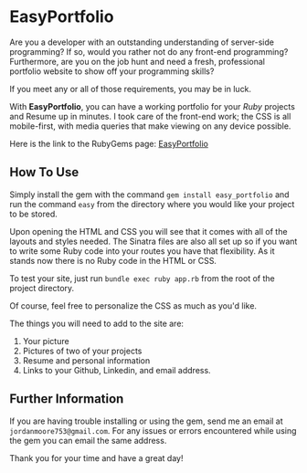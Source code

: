 # EasyPortfolio

Are you a developer with an outstanding understanding of server-side programming? If so, would you rather not do any front-end programming? Furthermore, are you on the job hunt and need a fresh, professional portfolio website to show off your programming skills?

If you meet any or all of those requirements, you may be in luck.

With **EasyPortfolio**, you can have a working portfolio for your *Ruby* projects and Resume up in minutes. I took care of the front-end work; the CSS is all mobile-first, with media queries that make viewing on any device possible.

Here is the link to the RubyGems page: [EasyPortfolio](https://rubygems.org/gems/easy_portfolio)

## How To Use

Simply install the gem with the command `gem install easy_portfolio` and run the command `easy` from the directory where you would like your project to be stored.

Upon opening the HTML and CSS you will see that it comes with all of the layouts and styles needed. The Sinatra files are also all set up so if you want to write some Ruby code into your routes you have that flexibility. As it stands now there is no Ruby code in the HTML or CSS. 

To test your site, just run `bundle exec ruby app.rb` from the root of the project directory.

Of course, feel free to personalize the CSS as much as you'd like.

The things you will need to add to the site are:
1. Your picture
2. Pictures of two of your projects
3. Resume and personal information
4. Links to your Github, Linkedin, and email address.

## Further Information

If you are having trouble installing or using the gem, send me an email at `jordanmoore753@gmail.com`. For any issues or errors encountered while using the gem you can email the same address.

Thank you for your time and have a great day!
